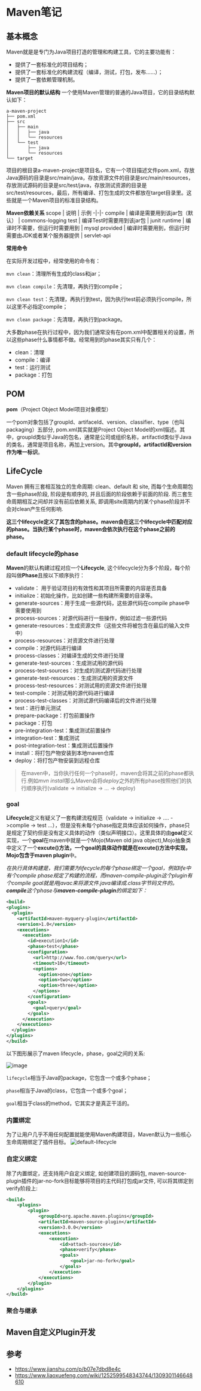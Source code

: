 # Maven笔记

## 基本概念
Maven就是是专门为Java项目打造的管理和构建工具，它的主要功能有：
- 提供了一套标准化的项目结构；
- 提供了一套标准化的构建流程（编译，测试，打包，发布……）；
- 提供了一套依赖管理机制。

**Maven项目的默认结构** 一个使用Maven管理的普通的Java项目，它的目录结构默认如下：
```text
a-maven-project
├── pom.xml
├── src
│   ├── main
│   │   ├── java
│   │   └── resources
│   └── test
│       ├── java
│       └── resources
└── target
```
项目的根目录a-maven-project是项目名，它有一个项目描述文件pom.xml，存放Java源码的目录是src/main/java，存放资源文件的目录是src/main/resources，存放测试源码的目录是src/test/java，存放测试资源的目录是src/test/resources，最后，所有编译、打包生成的文件都放在target目录里。这些就是一个Maven项目的标准目录结构。

**Maven依赖关系**
scope | 说明 | 示例
-|-|-
compile | 编译是需要用到该jar包（默认） | commons-logging
test | 编译Test时需要用到该jar包 | junit
runtime | 编译时不需要，但运行时需要用到 | mysql
provided | 编译时需要用到，但运行时需要由JDK或者某个服务器提供 | servlet-api

**常用命令**

在实际开发过程中，经常使用的命令有：

`mvn clean`：清理所有生成的class和jar；

`mvn clean compile`：先清理，再执行到compile；

`mvn clean test`：先清理，再执行到test，因为执行test前必须执行compile，所以这里不必指定compile；

`mvn clean package`：先清理，再执行到package。

大多数phase在执行过程中，因为我们通常没有在pom.xml中配置相关的设置，所以这些phase什么事情都不做。经常用到的phase其实只有几个：
- clean：清理
- compile：编译
- test：运行测试
- package：打包

## POM

**pom**（Project Object Model项目对象模型）

一个pom对象包括了groupId、artifaceId、version、classifier、type（也叫packaging）五部分, pom.xml其实就是Project Object Model的xml描述。其中，groupId类似于Java的包名，通常是公司或组织名称，artifactId类似于Java的类名，通常是项目名称，再加上version。其中**groupId，artifactId和version作为唯一标识**。

## LifeCycle
Maven 拥有三套相互独立的生命周期: clean、default 和 site, 而每个生命周期包含一些phase阶段, 阶段是有顺序的, 并且后面的阶段依赖于前面的阶段. 而三套生命周期相互之间却并没有前后依赖关系, 即调用site周期内的某个phase阶段并不会对clean产生任何影响.

**这三个lifecycle定义了其包含的phase。maven会在这三个lifecycle中匹配对应的phase。当执行某个phase时，maven会依次执行在这个phase之前的phase。**

### default lifecycle的phase

**Maven**的默认构建过程对应一个**Lifecycle**, 这个lifecycle分为多个阶段，每个阶段叫做**Phase**且按以下顺序执行：
- validate： 用于验证项目的有效性和其项目所需要的内容是否具备
- initialize：初始化操作，比如创建一些构建所需要的目录等。
- generate-sources：用于生成一些源代码，这些源代码在compile phase中需要使用到
- process-sources：对源代码进行一些操作，例如过滤一些源代码
- generate-resources：生成资源文件（这些文件将被包含在最后的输入文件中）
- process-resources：对资源文件进行处理
- compile：对源代码进行编译
- process-classes：对编译生成的文件进行处理
- generate-test-sources：生成测试用的源代码
- process-test-sources：对生成的测试源代码进行处理
- generate-test-resources：生成测试用的资源文件
- process-test-resources：对测试用的资源文件进行处理
- test-compile：对测试用的源代码进行编译
- process-test-classes：对测试源代码编译后的文件进行处理
- test：进行单元测试
- prepare-package：打包前置操作
- package：打包
- pre-integration-test：集成测试前置操作   
- integration-test：集成测试
- post-integration-test：集成测试后置操作
- install：将打包产物安装到本地maven仓库
- deploy：将打包产物安装到远程仓库

> 在maven中，当你执行任何一个phase时，maven会将其之前的phase都执行.例如*mvn install*那么Maven会将*deploy*之外的所有phase按照他们的执行顺序执行(validate -> initialize -> ... -> deploy)

### goal

**Lifecycle**定义有疑义了一套构建流程规范（validate -> initialize -> .... ->complie -> test ...），但是没有未每个phase指定具体应该如何操作，phase只是规定了契约但是没有定义具体的动作（类似声明接口）。这里具体的由**goal**定义实现，一个**goal**在maven中就是一个Mojo(Maven old java object),Mojo抽象类中定义了一个**excute()**方法，一个goal的具体动作就是在excute()方法中实现，Mojo包含于**maven plugin**中。

*在执行具体构建是，我们需要为lifecycle的每个phase绑定一个goal，例如life中有个compile phase规定了构建的流程，而maven-compile-plugin这个plugin有个compile goal就是用javac来将源文件.java编译成.class字节码文件的。 **compile**这个phase与**maven-compile-plugin**的绑定如下：*

```xml
<build>
<plugins>
  <plugin>
    <artifactId>maven-myquery-plugin</artifactId>
    <version>1.0</version>
    <executions>
      <execution>
        <id>execution1</id>
        <phase>test</phase>
        <configuration>
          <url>http://www.foo.com/query</url>
          <timeout>10</timeout>
          <options>
            <option>one</option>
            <option>two</option>
            <option>three</option>
          </options>
        </configuration>
        <goals>
          <goal>query</goal>
        </goals>
      </execution>
    </executions>
  </plugin>
</plugins>
</build>
```

以下图形展示了maven lifecycle，phase，goal之间的关系:

![image](./imgs/lifecycle.png)

`lifecycle`相当于Java的package，它包含一个或多个phase；

`phase`相当于Java的class，它包含一个或多个goal；

`goal`相当于class的method，它其实才是真正干活的。

### 内置绑定
为了让用户几乎不用任何配置就能使用Maven构建项目，Maven默认为一些核心生命周期绑定了插件目标。 
![default-lifecycle](./imgs/default.png)

### 自定义绑定
除了内置绑定，还支持用户自定义绑定,  如创建项目的源码包, maven-source-plugin插件的jar-no-fork目标能够将项目的主代码打包成jar文件, 可以将其绑定到verify阶段上:
```xml
<build>
    <plugins>
        <plugin>
            <groupId>org.apache.maven.plugins</groupId>
            <artifactId>maven-source-plugin</artifactId>
            <version>3.0.0</version>
            <executions>
                <execution>
                    <id>attach-sources</id>
                    <phase>verify</phase>
                    <goals>
                        <goal>jar-no-fork</goal>
                    </goals>
                </execution>
            </executions>
        </plugin>
    </plugins>
</build>
```

### 聚合与继承


## Maven自定义Plugin开发

## 参考
- https://www.jianshu.com/p/b07e7dbd8e4c
- https://www.liaoxuefeng.com/wiki/1252599548343744/1309301146648610